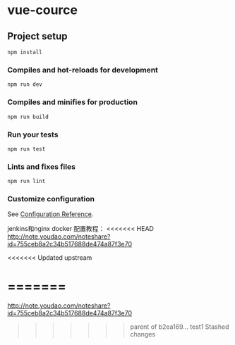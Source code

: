# vue-cource

## Project setup
```
npm install
```

### Compiles and hot-reloads for development
```
npm run dev
```

### Compiles and minifies for production
```
npm run build
```

### Run your tests
```
npm run test
```

### Lints and fixes files
```
npm run lint
```

### Customize configuration
See [Configuration Reference](https://cli.vuejs.org/config/).

jenkins和nginx docker 配置教程：
<<<<<<< HEAD
  http://note.youdao.com/noteshare?id=755ceb8a2c34b517688de474a87f3e70
  

<<<<<<< Updated upstream

=======
=======
  http://note.youdao.com/noteshare?id=755ceb8a2c34b517688de474a87f3e70
>>>>>>> parent of b2ea169... test1
>>>>>>> Stashed changes
